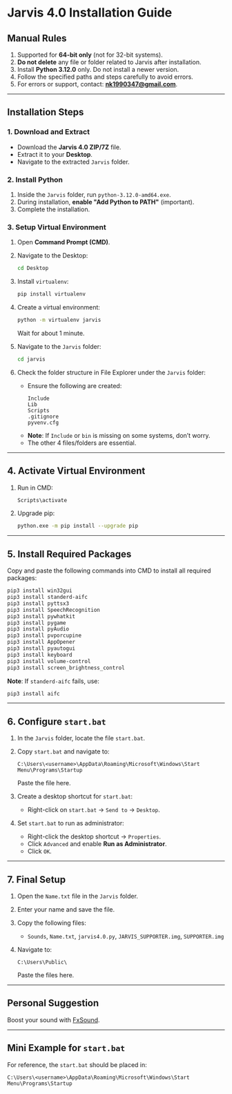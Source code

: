# Jarvis 4.0 Installation Guide

## **Manual Rules**
1. Supported for **64-bit only** (not for 32-bit systems).  
2. **Do not delete** any file or folder related to Jarvis after installation.  
3. Install **Python 3.12.0** only. Do not install a newer version.  
4. Follow the specified paths and steps carefully to avoid errors.  
5. For errors or support, contact: **nk1990347@gmail.com**.  

---

## **Installation Steps**

### **1. Download and Extract**
- Download the **Jarvis 4.0 ZIP/7Z** file.  
- Extract it to your **Desktop**.  
- Navigate to the extracted `Jarvis` folder.

### **2. Install Python**
1. Inside the `Jarvis` folder, run `python-3.12.0-amd64.exe`.  
2. During installation, **enable "Add Python to PATH"** (important).  
3. Complete the installation.

### **3. Setup Virtual Environment**
1. Open **Command Prompt (CMD)**.  
2. Navigate to the Desktop:
   ```bash
   cd Desktop
   ```
3. Install `virtualenv`:
   ```bash
   pip install virtualenv
   ```
4. Create a virtual environment:
   ```bash
   python -m virtualenv jarvis
   ```
   Wait for about 1 minute.  

5. Navigate to the `Jarvis` folder:
   ```bash
   cd jarvis
   ```

6. Check the folder structure in File Explorer under the `Jarvis` folder:
   - Ensure the following are created:
     ```
     Include
     Lib
     Scripts
     .gitignore
     pyvenv.cfg
     ```
   - **Note**: If `Include` or `bin` is missing on some systems, don’t worry.  
   - The other 4 files/folders are essential.

---

## **4. Activate Virtual Environment**
1. Run in CMD:
   ```bash
   Scripts\activate
   ```
2. Upgrade pip:
   ```bash
   python.exe -m pip install --upgrade pip
   ```

---

## **5. Install Required Packages**
Copy and paste the following commands into CMD to install all required packages:  
```bash
pip3 install win32gui
pip3 install standerd-aifc
pip3 install pyttsx3
pip3 install SpeechRecognition
pip3 install pywhatkit
pip3 install pygame
pip3 install pyAudio
pip3 install pvporcupine
pip3 install AppOpener
pip3 install pyautogui
pip3 install keyboard
pip3 install volume-control
pip3 install screen_brightness_control
```

**Note**: If `standerd-aifc` fails, use:  
```bash
pip3 install aifc
```

---

## **6. Configure `start.bat`**
1. In the `Jarvis` folder, locate the file `start.bat`.  
2. Copy `start.bat` and navigate to:  
   ```
   C:\Users\<username>\AppData\Roaming\Microsoft\Windows\Start Menu\Programs\Startup
   ```
   Paste the file here.  

3. Create a desktop shortcut for `start.bat`:  
   - Right-click on `start.bat` → `Send to` → `Desktop`.  

4. Set `start.bat` to run as administrator:  
   - Right-click the desktop shortcut → `Properties`.  
   - Click `Advanced` and enable **Run as Administrator**.  
   - Click `OK`.

---

## **7. Final Setup**
1. Open the `Name.txt` file in the `Jarvis` folder.  
2. Enter your name and save the file.  

3. Copy the following files:  
   - `Sounds`, `Name.txt`, `jarvis4.0.py`, `JARVIS_SUPPORTER.img`, `SUPPORTER.img`  
4. Navigate to:
   ```
   C:\Users\Public\
   ```
   Paste the files here.

---

## **Personal Suggestion**
Boost your sound with [FxSound](https://github.com/fxsound2/fxsound-app/raw/latest/release/fxsound_setup.exe).  

---

## **Mini Example for `start.bat`**
For reference, the `start.bat` should be placed in:  
```
C:\Users\<username>\AppData\Roaming\Microsoft\Windows\Start Menu\Programs\Startup
